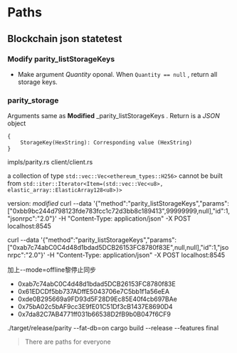# Paths

## Blockchain json statetest
### Modify parity_listStorageKeys
+ Make argument _Quantity_ oponal. When `Quantity == null` , return all storage keys.

### parity_storage
Arguments same as __Modified__ _parity_listStorageKeys . Return is a _JSON_ object
```
{
    StorageKey(HexString): Corresponding value (HexString)
}
```


impls/parity.rs
client/client.rs

a collection of type `std::vec::Vec<ethereum_types::H256>` cannot be built from `std::iter::Iterator<Item=(std::vec::Vec<u8>, elastic_array::ElasticArray128<u8>)>`


version: _modified_
curl --data '{"method":"parity_listStorageKeys","params":["0xbb9bc244d798123fde783fcc1c72d3bb8c189413",99999999,null],"id":1,"jsonrpc":"2.0"}' -H "Content-Type: application/json" -X POST localhost:8545 

curl --data '{"method":"parity_listStorageKeys","params":["0xab7c74abC0C4d48d1bdad5DCB26153FC8780f83E",null,null],"id":1,"jsonrpc":"2.0"}' -H "Content-Type: application/json" -X POST localhost:8545 

加上--mode=offline黎停止同步


+ 0xab7c74abC0C4d48d1bdad5DCB26153FC8780f83E
+ 0x61EDCDf5bb737ADffE5043706e7C5bb1f1a56eEA
+ 0xde0B295669a9FD93d5F28D9Ec85E40f4cb697BAe
+ 0x75bA02c5bAF9cc3E9fE01C51Df3cB1437E8690D4
+ 0x7da82C7AB4771ff031b66538D2fB9b0B047f6CF9

./target/release/parity --fat-db=on
cargo build --release --features final

> There are paths for everyone

<!-- 
利益才是前进的动力，金钱、成就感。名誉当然也是有助于利益的，对于人脉而言。（所以在甲方做安全还是有点亏的，因为难以直接看到收益。虽然企业多么希望招到牛逼的安全开发、运维、架构，高薪一口气解决问题。）

张狂、傲慢是挺爽，要有实力才能很好地张狂傲慢起来。但是恐怕不利于团队合作和交朋友。

越来越大了，其实企业不需要多么天才的程序员，所谓的地表最强coder，要学要练的东西那么多，无非是给自己平添不切实际的压力。

人脉、经验、投资的眼光和信息、架构、数学、建模、算法及其应用。要找到自己不可替代的核心竞争力，实现财务自由，能进行更自由的选择，也有自己自由的时间。
 -->

<!-- 
## 我感兴趣的
+ 数学
+ 算法数据结构
+ 应用密码学
+ 编译原理
    * wasm
    * rust
+ 高性能计算
    * wasm
    * rust
+ 架构
    + 高并发
 -->

<!-- 

## PhD
+ RegExp
    ```
    (crypt|secur|dete|intru|penetra|cyber|malic|priva)
    ```
+ location
    * AU
        - UniMelb
            + [Peter Schachte](http://www.cis.unimelb.edu.au/people/staff.php?person_ID=456)
            + [Rao Kotagiri](http://www.cis.unimelb.edu.au/people/staff.php?person_ID=16028)
                * ml intrusion dection
            + [Harald Sondergaard](http://www.cis.unimelb.edu.au/people/staff.php?person_ID=13416)
            + [Peter Stuckey](http://www.cis.unimelb.edu.au/people/staff.php?person_ID=14142)
            + [DR Jeffrey Chan](https://www.findanexpert.unimelb.edu.au/display/person7602#tab-overview)
                * Machine Learning and Data Mining
                * Network Security (intrusion detection, cloud security)
            + Udaya
                * Blockchain?
                * Machine Learning Intrusion Detection System
                * Differential Privacy?
            + [Dr Sarah Monazam Erfani](http://www.cis.unimelb.edu.au/people/staff.php?person_ID=639922)
            + [Professor Christopher Leckie](http://www.cis.unimelb.edu.au/people/staff.php?person_ID=6335)
            + [Dr Toby Murray](http://www.cis.unimelb.edu.au/people/staff.php?person_ID=780796)
            + [Dr Ben Rubinstein](http://www.cis.unimelb.edu.au/people/staff.php?person_ID=20074)
            + [Professor Richard Sinnott](http://www.cis.unimelb.edu.au/people/staff.php?person_ID=342078)
            + [Dr Vanessa Teague](http://www.cis.unimelb.edu.au/people/staff.php?person_ID=34563)
        - [sydney](http://sydney.edu.au/engineering/it/about/people/list.php)
            + [DR RALPH HOLZ](http://sydney.edu.au/engineering/people/ralph.holz.php)
                * V
            + [PROFESSOR SEOKHEE HONG?](http://sydney.edu.au/engineering/people/seokhee.hong.php)
            + [PROFESSOR ALBERT ZOMAYA](http://sydney.edu.au/engineering/people/albert.zomaya.php)
            + [DR YING ZHOU](http://sydney.edu.au/engineering/people/ying.zhou.php)
            + [PROFESSOR DACHENG TAO](http://sydney.edu.au/engineering/people/dacheng.tao.php)
            + [ASSOCIATE PROFESSOR UWE ROEHM](http://sydney.edu.au/engineering/people/uwe.roehm.php)
            + [EMERITUS PROFESSOR PETER EADES](http://sydney.edu.au/engineering/people/peter.eades.php)
            + [Michael Fry](https://chai.it.usyd.edu.au/people/michaelfry/)
                * [Yu_YY_thesis.pdf](https://ses.library.usyd.edu.au/handle/2123/10277)
        - UNSW
        - Monash
        - ANU?
        - WA?
        - Queensland?
        - Adelaide?
    * HK
        - HKUST
            + https://www.seng.ust.hk/web/eng/faculty_research2.php?id=96
                * https://www.seng.ust.hk/web/eng/people_detail.php?id=351&cur2=research
                    - V - 20170924
                * https://www.seng.ust.hk/web/eng/people_detail.php?id=377&cur2=research
                * https://www.cse.ust.hk/~ricci/
        - HKU
            + http://www.cs.hku.hk/people/academic.jsp
                * http://www.cs.hku.hk/research/interest.jsp
                    - http://www.cs.hku.hk/research/profile.jsp?teacher=smyiu
                        + V - 20170924
                    - http://www.cs.hku.hk/research/profile.jsp?teacher=hui
            + https://www.eee.hku.hk/people/
        - CUHK
            + http://www.cse.cuhk.edu.hk/v7/en/people/lec.html
                * http://www.cse.cuhk.edu.hk/~wei/
                * http://www.cse.cuhk.edu.hk/~cslui/
            + http://www.ie.cuhk.edu.hk/people/people.shtml
                * http://personal.ie.cuhk.edu.hk/~cchan/
                * http://www.ie.cuhk.edu.hk/people/sherman.shtml
                    - V - 20170924
                * http://www.ie.cuhk.edu.hk/people/khzhang.shtml
                * http://www.ie.cuhk.edu.hk/people/wclau.shtml
                * http://www.ie.cuhk.edu.hk/people/mhchen.shtml
        - CityU
            + http://www.cs.cityu.edu.hk/people/academic_staff.html
                * http://www6.cityu.edu.hk/stfprofile/cslfkwok.htm
                    - V - 20170924
                * http://www.cs.cityu.edu.hk/profile/congwang.html
                * http://www6.cityu.edu.hk/stfprofile/gphancke.htm
            + http://www.ee.cityu.edu.hk/home/people_academic_staff.html
                * http://www.ee.cityu.edu.hk/~rcheung/Welcome.html
                * http://www.ee.cityu.edu.hk/~eellc/
                * http://www.ee.cityu.edu.hk/~lcheng/
        - PolyU
            + http://www.comp.polyu.edu.hk/en-us/staffs/index/1
                * http://www.comp.polyu.edu.hk/en-us/staffs/detail/1283
                    - V - 20170924
                        + ?
                * http://www.comp.polyu.edu.hk/en-us/staffs/detail/1252
                * http://www.comp.polyu.edu.hk/en-us/staffs/detail/1470
                * http://www.comp.polyu.edu.hk/en-us/staffs/detail/2244
                * http://www.comp.polyu.edu.hk/en-us/staffs/detail/3751
                * http://www.comp.polyu.edu.hk/en-us/staffs/detail/3646
                * http://www.comp.polyu.edu.hk/en-us/staffs/detail/1419
    * Sg
        - NUS?
        - NYTU
    * En
        - G10
    + topic
        * bitcoin
        * ML intrusion detection
        * differential privacy

## 移民分数研究
+ 2年工签 psw
    * 485

## 攒机
+ 刚爆出来 Intel 的 CPU 有个硬件 bug，即使是修复后性能也会下降 5%-30%. 所以，把 8700k 换成 1800x
    * [这硬件 bug 可以说很牛了： 英特尔处理器发现严重设计漏洞， AMD 不受影响](https://www.v2ex.com/t/419683)
        - 操作系统就是使用的 cpu 提供的功能来隔离不同程序及内核的，现在这个隔离出了问题，意味着不同程序可以访问内核数据，其中可能存在一些密码等数据。看起来安全上对单机用户可能影响不大，但是对于云服务商来讲是个大问题。不过如果执行修复会造成悲剧的性能损失，这个会影响普通用户了。
+ 内存双通道比单条性能好
+ 微博 /淘宝搜 萌叔或老牛。都是老牌 diy 商家，装好包好给你发来。
+ 装机帮扶站

 -->
